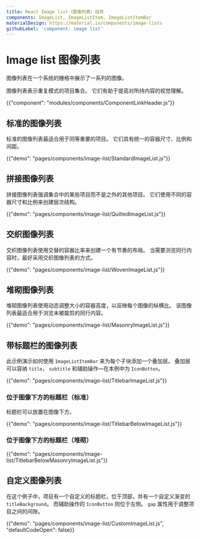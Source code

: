 ```yaml
---
title: React Image list（图像列表）组件
components: ImageList, ImageListItem, ImageListItemBar
materialDesign: https://material.io/components/image-lists
githubLabel: 'component: image list'
---
```


# Image list 图像列表

<p class="description">图像列表在一个系统的栅格中展示了一系列的图像。</p>

图像列表表示重复模式的项目集合。 它们有助于提高对所持内容的视觉理解。

{{"component": "modules/components/ComponentLinkHeader.js"}}

## 标准的图像列表

标准的图像列表最适合用于同等重要的项目。 它们具有统一的容器尺寸、比例和间距。

{{"demo": "pages/components/image-list/StandardImageList.js"}}

## 拼接图像列表

拼接图像列表强调集合中的某些项目而不是之外的其他项目。 它们使用不同的容器尺寸和比例来创建层次结构。

{{"demo": "pages/components/image-list/QuiltedImageList.js"}}

## 交织图像列表

交织图像列表使用交替的容器比率来创建一个有节奏的布局。 当需要浏览同行内容时，最好采用交织图像列表的方式。

{{"demo": "pages/components/image-list/WovenImageList.js"}}

## 堆砌图像列表

堆砌图像列表使用动态调整大小的容器高度，以反映每个图像的纵横比。 该图像列表最适合用于浏览未被裁剪的同行内容。

{{"demo": "pages/components/image-list/MasonryImageList.js"}}

## 带标题栏的图像列表

此示例演示如何使用 `ImageListItemBar` 来为每个子块添加一个叠加层。 叠加层可以容纳 `title`， `subtitle` 和辅助操作—在本例中为 `IconButton`。

{{"demo": "pages/components/image-list/TitlebarImageList.js"}}

### 位于图像下方的标题栏（标准）

标题栏可以放置在图像下方。

{{"demo": "pages/components/image-list/TitlebarBelowImageList.js"}}

### 位于图像下方的标题栏（堆砌）

{{"demo": "pages/components/image-list/TitlebarBelowMasonryImageList.js"}}

## 自定义图像列表

在这个例子中，项目有一个自定义的标题栏，位于顶部，并有一个自定义渐变的 `titleBackground`。 而辅助操作的 `IconButton` 则位于左侧。 `gap` 属性用于调整项目之间的间隙。

{{"demo": "pages/components/image-list/CustomImageList.js", "defaultCodeOpen": false}}
